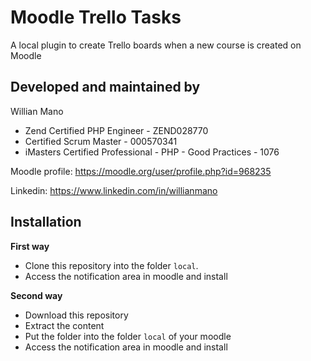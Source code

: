 Moodle Trello Tasks
===

A local plugin to create Trello boards when a new course is created on Moodle

Developed and maintained by
---
Willian Mano
 - Zend Certified PHP Engineer - ZEND028770
 - Certified Scrum Master - 000570341
 - iMasters Certified Professional - PHP - Good Practices - 1076

Moodle profile: https://moodle.org/user/profile.php?id=968235

Linkedin: https://www.linkedin.com/in/willianmano

Installation
------------

**First way**

- Clone this repository into the folder `local`.
- Access the notification area in moodle and install

**Second way**

- Download this repository
- Extract the content
- Put the folder into the folder `local` of your moodle
- Access the notification area in moodle and install